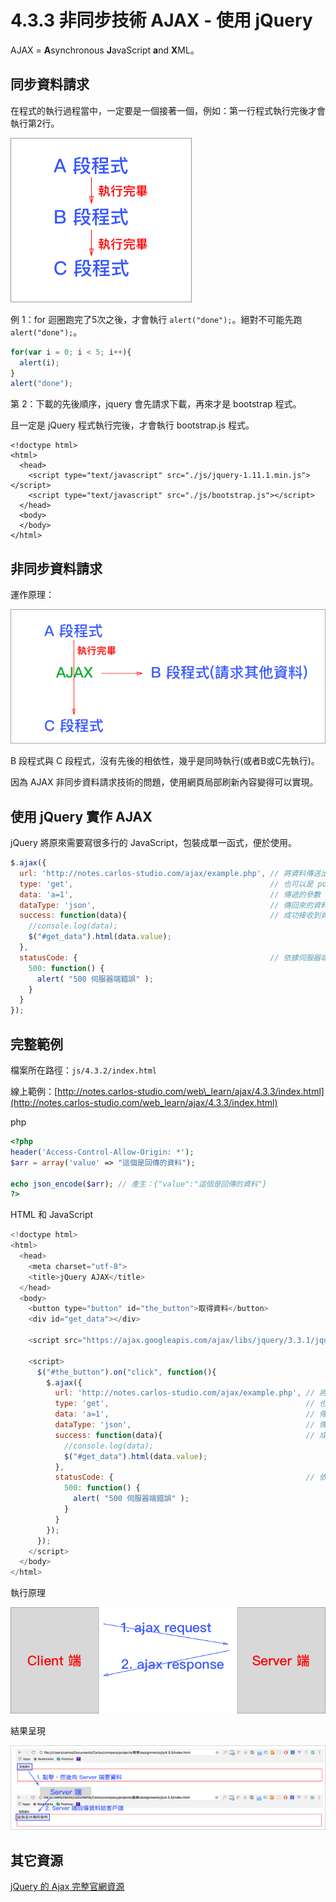 # 4.3.3 非同步技術 AJAX - 使用 jQuery

AJAX = **A**synchronous **J**avaScript **a**nd **X**ML。

## 同步資料請求

在程式的執行過程當中，一定要是一個接著一個，例如：第一行程式執行完後才會執行第2行。

![](../../.gitbook/assets/tong-bu-yu-ajax-fei-tong-bu-1.png)

例 1：for 迴圈跑完了5次之後，才會執行 `alert("done");`。絕對不可能先跑 `alert("done");`。

```javascript
for(var i = 0; i < 5; i++){
  alert(i);
}
alert("done");
```

第 2：下載的先後順序，jquery 會先請求下載，再來才是 bootstrap 程式。

且一定是 jQuery 程式執行完後，才會執行 bootstrap.js 程式。

```markup
<!doctype html>
<html>
  <head>
    <script type="text/javascript" src="./js/jquery-1.11.1.min.js"></script>
    <script type="text/javascript" src="./js/bootstrap.js"></script>
  </head>
  <body>
  </body>
</html>
```

## 非同步資料請求

運作原理：

![](../../.gitbook/assets/ajax_1.png)

B 段程式與 C 段程式，沒有先後的相依性，幾乎是同時執行\(或者B或C先執行\)。

因為 AJAX 非同步資料請求技術的問題，使用網頁局部刷新內容變得可以實現。

## 使用 jQuery 實作 AJAX

jQuery 將原來需要寫很多行的 JavaScript，包裝成單一函式，便於使用。

```javascript
$.ajax({
  url: 'http://notes.carlos-studio.com/ajax/example.php', // 將資料傳送出去的網址
  type: 'get',                                            // 也可以是 post
  data: 'a=1',                                            // 傳遞的參數
  dataType: 'json',                                       // 傳回來的資料類型
  success: function(data){                                // 成功接收到資料後，會執行的函式
    //console.log(data);
    $("#get_data").html(data.value);
  },
  statusCode: {                                           // 依據伺服器端回傳的狀態碼，來顯示錯誤訊息
    500: function() {
      alert( "500 伺服器端錯誤" );
    }
  }
});
```

## 完整範例

檔案所在路徑：`js/4.3.2/index.html`

線上範例：[http://notes.carlos-studio.com/web\_learn/ajax/4.3.3/index.html](http://notes.carlos-studio.com/web_learn/ajax/4.3.3/index.html)

php

```php
<?php
header('Access-Control-Allow-Origin: *');
$arr = array('value' => "這個是回傳的資料");

echo json_encode($arr); // 產生：{"value":"這個是回傳的資料"}
?>
```

HTML 和 JavaScript

```javascript
<!doctype html>
<html>
  <head>
    <meta charset="utf-8">
    <title>jQuery AJAX</title>
  </head>
  <body>
    <button type="button" id="the_button">取得資料</button>
    <div id="get_data"></div>

    <script src="https://ajax.googleapis.com/ajax/libs/jquery/3.3.1/jquery.min.js"></script>

    <script>
      $("#the_button").on("click", function(){
        $.ajax({
          url: 'http://notes.carlos-studio.com/ajax/example.php', // 將資料傳送出去的網址
          type: 'get',                                            // 也可以是 post
          data: 'a=1',                                            // 傳遞的參數
          dataType: 'json',                                       // 傳回來的資料類型
          success: function(data){                                // 成功接收到資料後，會執行的函式
            //console.log(data);
            $("#get_data").html(data.value);
          },
          statusCode: {                                           // 依據伺服器端回傳的狀態碼，來顯示錯誤訊息
            500: function() {
              alert( "500 伺服器端錯誤" );
            }
          }
        });
      });
    </script>
  </body>
</html>
```

執行原理

![](../../.gitbook/assets/jquery-yu-ajax.png)

結果呈現

![](../../.gitbook/assets/jquery-yu-ajax2.png)

## 其它資源

[jQuery 的 Ajax 完整官網資源](http://api.jquery.com/jQuery.ajax/)

